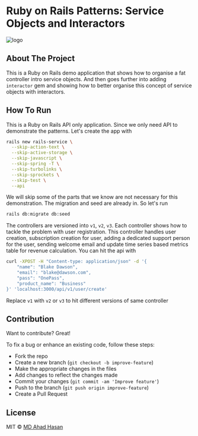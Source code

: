 # Ruby on Rails Patterns: Service Objects and Interactors

![logo](https://res.cloudinary.com/practicaldev/image/fetch/s--jvDLhx0b--/c_imagga_scale,f_auto,fl_progressive,h_420,q_auto,w_1000/https://dev-to-uploads.s3.amazonaws.com/i/cpcr5w0kgl6j94tss7n9.png)

## About The Project
This is a Ruby on Rails demo application that shows how to organise a fat controller intro service objects.
And then goes further into adding `interactor` gem and showing how to better organise this concept
of service objects with interactors.

## How To Run
This is a Ruby on Rails API only application. Since we only need API to demonstrate the patterns. Let's create the app with

```bash
rails new rails-service \
  --skip-action-text \
  --skip-active-storage \
  --skip-javascript \
  --skip-spring -T \
  --skip-turbolinks \
  --skip-sprockets \
  --skip-test \
  --api
```

We will skip some of the parts that we know are not necessary for this demonstration. The migration and seed are already in. So let's run

```bash
rails db:migrate db:seed
```

The controllers are versioned into `v1`, `v2`, `v3`. Each controller shows how to tackle the problem with user registration.
This controller handles user creation, subscription creation for user, adding a dedicated support person for the user, sending welcome email and update time series based metrics table for revenue calculation.
You can hit the api with

```bash
curl -XPOST -H "Content-type: application/json" -d '{
    "name": "Blake Dawson",
    "email": "blake@dawson.com",
    "pass": "OnePass",
    "product_name": "Business"
}' 'localhost:3000/api/v1/user/create'
```

Replace `v1` with `v2` or `v3` to hit different versions of same controller

## Contribution
Want to contribute? Great!

To fix a bug or enhance an existing code, follow these steps:

- Fork the repo
- Create a new branch (`git checkout -b improve-feature`)
- Make the appropriate changes in the files
- Add changes to reflect the changes made
- Commit your changes (`git commit -am 'Improve feature'`)
- Push to the branch (`git push origin improve-feature`)
- Create a Pull Request

## License
MIT © [MD Ahad Hasan](https://github.com/joker666)
